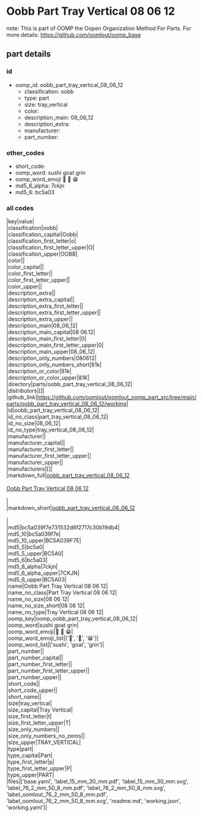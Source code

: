 # Oobb Part Tray Vertical 08 06 12  

note: This is part of OOMP the Oopen Organization Method For Parts. For more details: https://github.com/oomlout/oomp_base

##  part details





### id
* oomp_id: oobb_part_tray_vertical_08_06_12
  * classification: oobb
  * type: part
  * size: tray_vertical
  * color: 
  * description_main: 08_06_12
  * description_extra: 
  * manufacturer: 
  * part_number: 

### other_codes
* short_code: 
* oomp_word: sushi goat grin
* oomp_word_emoji :sushi: :goat: :grin:
* md5_6_alpha: 7ckjn
* md5_6: bc5a03

### all codes 
|key|value|  
|classification|oobb|  
|classification_capital|Oobb|  
|classification_first_letter|o|  
|classification_first_letter_upper|O|  
|classification_upper|OOBB|  
|color||  
|color_capital||  
|color_first_letter||  
|color_first_letter_upper||  
|color_upper||  
|description_extra||  
|description_extra_capital||  
|description_extra_first_letter||  
|description_extra_first_letter_upper||  
|description_extra_upper||  
|description_main|08_06_12|  
|description_main_capital|08 06.12|  
|description_main_first_letter|0|  
|description_main_first_letter_upper|0|  
|description_main_upper|08_06_12|  
|description_only_numbers|080612|  
|description_only_numbers_short|81k|  
|description_or_color|81k|  
|description_or_color_upper|81K|  
|directory|parts/oobb_part_tray_vertical_08_06_12|  
|distributors|[]|  
|github_link|https://github.com/oomlout/oomlout_oomp_part_src/tree/main/parts/oobb_part_tray_vertical_08_06_12/working|  
|id|oobb_part_tray_vertical_08_06_12|  
|id_no_class|part_tray_vertical_08_06_12|  
|id_no_size|08_06_12|  
|id_no_type|tray_vertical_08_06_12|  
|manufacturer||  
|manufacturer_capital||  
|manufacturer_first_letter||  
|manufacturer_first_letter_upper||  
|manufacturer_upper||  
|manufacturers|[]|  
|markdown_full|[oobb_part_tray_vertical_08_06_12](https://github.com/oomlout/oomlout_oomp_part_src/tree/main/parts/oobb_part_tray_vertical_08_06_12/working)<br>[](https://github.com/oomlout/oomlout_oomp_part_src/tree/main/parts/oobb_part_tray_vertical_08_06_12/working)<br>[Oobb Part Tray Vertical 08 06 12](https://github.com/oomlout/oomlout_oomp_part_src/tree/main/parts/oobb_part_tray_vertical_08_06_12/working)<br><br>|  
|markdown_short|[oobb_part_tray_vertical_08_06_12](https://github.com/oomlout/oomlout_oomp_part_src/tree/main/parts/oobb_part_tray_vertical_08_06_12/working)<br><br>|  
|md5|bc5a039f7e731532d6f2717c30b19db4|  
|md5_10|bc5a039f7e|  
|md5_10_upper|BC5A039F7E|  
|md5_5|bc5a0|  
|md5_5_upper|BC5A0|  
|md5_6|bc5a03|  
|md5_6_alpha|7ckjn|  
|md5_6_alpha_upper|7CKJN|  
|md5_6_upper|BC5A03|  
|name|Oobb Part Tray Vertical 08 06 12|  
|name_no_class|Part Tray Vertical 08 06 12|  
|name_no_size|08 06 12|  
|name_no_size_short|08 06 12|  
|name_no_type|Tray Vertical 08 06 12|  
|oomp_key|oomp_oobb_part_tray_vertical_08_06_12|  
|oomp_word|sushi goat grin|  
|oomp_word_emoji|:sushi: :goat: :grin:|  
|oomp_word_emoji_list|[':sushi:', ':goat:', ':grin:']|  
|oomp_word_list|['sushi', 'goat', 'grin']|  
|part_number||  
|part_number_capital||  
|part_number_first_letter||  
|part_number_first_letter_upper||  
|part_number_upper||  
|short_code||  
|short_code_upper||  
|short_name||  
|size|tray_vertical|  
|size_capital|Tray Vertical|  
|size_first_letter|t|  
|size_first_letter_upper|T|  
|size_only_numbers||  
|size_only_numbers_no_zeros||  
|size_upper|TRAY_VERTICAL|  
|type|part|  
|type_capital|Part|  
|type_first_letter|p|  
|type_first_letter_upper|P|  
|type_upper|PART|  
|files|['base.yaml', 'label_15_mm_30_mm.pdf', 'label_15_mm_30_mm.svg', 'label_76_2_mm_50_8_mm.pdf', 'label_76_2_mm_50_8_mm.svg', 'label_oomlout_76_2_mm_50_8_mm.pdf', 'label_oomlout_76_2_mm_50_8_mm.svg', 'readme.md', 'working.json', 'working.yaml']|  
